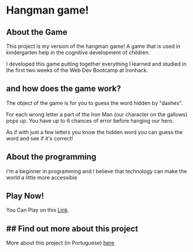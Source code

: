 # Hangman game!

## About the Game

This project is my version of the hangman game!
A game that is used in kindergarten help
in the cognitive development of children.

I developed this game putting together everything I learned and studied in the first two
weeks of the Web Dev Bootcamp at Ironhack.


## and how does the game work?
The object of the game is for you to guess the word hidden by "dashes".

For each wrong letter a part of the Iron Man (our character on the gallows) pops up. You have up to 6 chances of error before hanging our hero.

As if with just a few letters you know the hidden word you can guess the word and see if it's correct!


## About the programming

I'm a beginner in programming and I believe that technology can make the world a little more accessible

## Play Now!

You Can Play on this [Link](https://annare1s.github.io/Jogo-da-Forca/).

## ## Find out more about this project

More about this project (in Portuguese) [here](https://docs.google.com/presentation/d/1-UXEyNvkltRx7neVjCCORl_VmBxg8ZaAjBrDjtHTrG0/edit#slide=id.gec1519bb0f_0_57)
